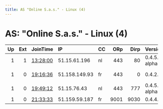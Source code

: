```yaml
---
title: AS "Online S.a.s." - Linux (4)
---
```


# AS: "Online S.a.s." - Linux (4)

|   Up |   Ext | JoinTime                                                                                            | IP            | CC   |   ORp |   Dirp | Version       | Contact                         | Nickname   |   eFamMembers |
|-----:|------:|:----------------------------------------------------------------------------------------------------|:--------------|:-----|------:|-------:|:--------------|:--------------------------------|:-----------|--------------:|
|    1 |     1 | [13:28:00](https://metrics.torproject.org/rs.html#details/CD5119042880DFA359FE92813BF2CD04290F8D3F) | 51.15.61.196  | nl   |   443 |     80 | 0.4.5.2-alpha | eXiTtOr &lt; exittor AT tuta    | eXiTtOr    |             1 |
|    1 |     0 | [19:16:36](https://metrics.torproject.org/rs.html#details/AC63CBE636EBE675D98DC133DC3C3861586EC954) | 51.158.149.93 | fr   |   443 |      0 | 0.4.2.7       | 0xDEAD BTC: 3F5Aw42FCZS66       | tOr        |             1 |
|    1 |     0 | [19:49:12](https://metrics.torproject.org/rs.html#details/2069437C41D131093F4773ABE6D2B0D14A289296) | 51.15.76.43   | nl   |   443 |    777 | 0.4.5.2-alpha | 0xDEAD &lt;x AT y z&gt; BTC: 35 | tOr        |             1 |
|    1 |     0 | [21:33:33](https://metrics.torproject.org/rs.html#details/24C312C65675E80CFC729E04600D0D9DD27379F4) | 51.159.59.187 | fr   |  9001 |   9030 | 0.4.4.6       | None                            | Scrubsss   |             1 |
